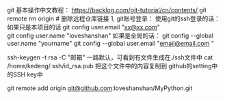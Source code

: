 git 基本操作中文教程： https://backlog.com/git-tutorial/cn/contents/
git remote rm origin # 删除远程仓库链接
1, git账号登录：
使用git的ssh登录的话：
如果只是本项目的话
git config user.email "xx@xx.com"   
git config user.name "loveshanshan"
如果是全局的话：
git config --global user.name  "yourname"
git config --global user.email  "email@email.com "

ssh-keygen -t rsa -C "邮箱" 一路默认，可看到有文件生成在./ssh文件中
cat /home/kedeng/.ssh/id_rsa.pub 
把这个文件中的内容复制到 github的setting中的SSH key中

git remote add  origin git@github.com:loveshanshan/MyPython.git


